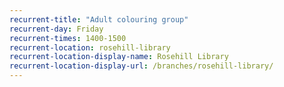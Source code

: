```yaml
---
recurrent-title: "Adult colouring group"
recurrent-day: Friday
recurrent-times: 1400-1500
recurrent-location: rosehill-library
recurrent-location-display-name: Rosehill Library
recurrent-location-display-url: /branches/rosehill-library/
---
```

